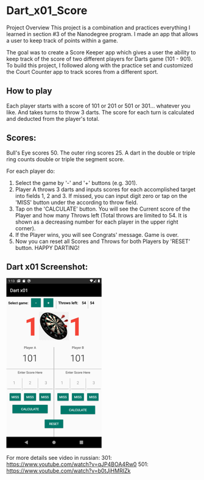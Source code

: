 # Dart_x01_Score

Project Overview
This project is a combination and practices everything I learned in section #3 of the Nanodegree program. I made an app that allows a user to keep track of points within a game.

The goal was to create a Score Keeper app which gives a user the ability to keep track of the score of two different players for Darts game (101 - 901). 
To build this project, I followed along with the practice set and customized the Court Counter app to track scores from a different sport.

## How to play

Each player starts with a score of 101 or 201 or 501 or 301... whatever you like. And takes turns to throw 3 darts. 
The score for each turn is calculated and deducted from the player's total. 

## Scores:
Bull's Eye scores 50.
The outer ring scores 25.
A dart in the double or triple ring counts double or triple the segment score.

For each player do:
1. Select the game by '-' and '+' buttons (e.g. 301).
2. Player A throws 3 darts and inputs scores for each accomplished target into fields 1, 2 and 3. If missed, you can input digit zero or tap on the 'MISS' button under the according to throw field.
3. Tap on the 'CALCULATE' button. You will see the Current score of the Player and how many Throws left (Total throws are limited to 54. It is shown as a decreasing number for each player in the upper right corner).
4. If the Player wins, you will see Congrats' message. Game is over.
5. Now you can reset all Scores and Throws for both Players by 'RESET' button.
HAPPY DARTING!

## Dart x01 Screenshot:
<img src="https://github.com/mobilotest/Dart_x01_Score/blob/master/images/Screenshot.jpg" width = 250>


For more details see video in russian:
301: https://www.youtube.com/watch?v=qJP4BOA4Rw0
501: https://www.youtube.com/watch?v=b0tJjHMRIZk
